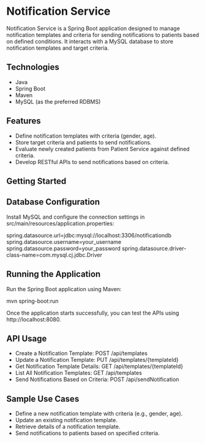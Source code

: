 # Notification Service

Notification Service is a Spring Boot application designed to manage notification templates and criteria for sending notifications to patients based on defined conditions. It interacts with a MySQL database to store notification templates and target criteria.

## Technologies

- Java
- Spring Boot
- Maven
- MySQL (as the preferred RDBMS)

## Features

- Define notification templates with criteria (gender, age).
- Store target criteria and patients to send notifications.
- Evaluate newly created patients from Patient Service against defined criteria.
- Develop RESTful APIs to send notifications based on criteria.

## Getting Started

## Database Configuration

Install MySQL and configure the connection settings in src/main/resources/application.properties:

spring.datasource.url=jdbc:mysql://localhost:3306/notificationdb
spring.datasource.username=your_username
spring.datasource.password=your_password
spring.datasource.driver-class-name=com.mysql.cj.jdbc.Driver

## Running the Application

Run the Spring Boot application using Maven:

mvn spring-boot:run

Once the application starts successfully, you can test the APIs using http://localhost:8080.

## API Usage

- Create a Notification Template: POST /api/templates
- Update a Notification Template: PUT /api/templates/{templateId}
- Get Notification Template Details: GET /api/templates/{templateId}
- List All Notification Templates: GET /api/templates
- Send Notifications Based on Criteria: POST /api/sendNotification

## Sample Use Cases

- Define a new notification template with criteria (e.g., gender, age).
- Update an existing notification template.
- Retrieve details of a notification template.
- Send notifications to patients based on specified criteria.
